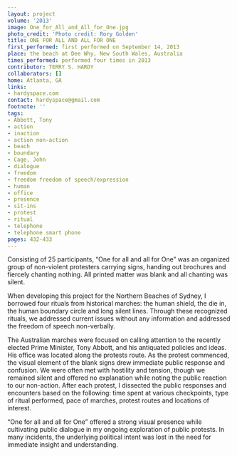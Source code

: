 ```yaml
---
layout: project
volume: '2013'
image: One_for_All_and_All_for_One.jpg
photo_credit: 'Photo credit: Rory Golden'
title: ONE FOR ALL AND ALL FOR ONE
first_performed: first performed on September 14, 2013
place: the beach at Dee Why, New South Wales, Australia
times_performed: performed four times in 2013
contributor: TERRY S. HARDY
collaborators: []
home: Atlanta, GA
links:
- hardyspace.com
contact: hardyspace@gmail.com
footnote: ''
tags:
- Abbott, Tony
- action
- inaction
- action non-action
- beach
- boundary
- Cage, John
- dialogue
- freedom
- freedom freedom of speech/expression
- human
- office
- presence
- sit-ins
- protest
- ritual
- telephone
- telephone smart phone
pages: 432-433
---
```


Consisting of 25 participants, “One for all and all for One” was an organized group of non-violent protesters carrying signs, handing out brochures and fiercely chanting nothing. All printed matter was blank and all chanting was silent.

When developing this project for the Northern Beaches of Sydney, I borrowed four rituals from historical marches: the human shield, the die in, the human boundary circle and long silent lines. Through these recognized rituals, we addressed current issues without any information and addressed the freedom of speech non-verbally.

The Australian marches were focused on calling attention to the recently elected Prime Minister, Tony Abbott, and his antiquated policies and ideas. His office was located along the protests route. As the protest commenced, the visual element of the blank signs drew immediate public response and confusion. We were often met with hostility and tension, though we remained silent and offered no explanation while noting the public reaction to our non-action. After each protest, I dissected the public responses and encounters based on the following: time spent at various checkpoints, type of ritual performed, pace of marches, protest routes and locations of interest.

“One for all and all for One” offered a strong visual presence while cultivating public dialogue in my ongoing exploration of public protests. In many incidents, the underlying political intent was lost in the need for immediate insight and understanding.
